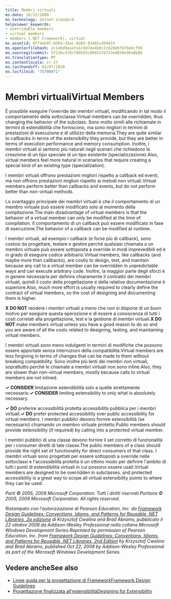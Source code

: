 ```yaml
---
title: Membri virtuali
ms.date: 10/22/2008
ms.technology: dotnet-standard
helpviewer_keywords:
- overridable members
- virtual members
- members [.NET Framework], virtual
ms.assetid: 8ff4eb97-0364-43ec-8a02-934b5cd94d19
ms.openlocfilehash: 2c1e6d9aeafa1c9d7ee4b0c2c626b6fd7be6cf99
ms.sourcegitcommit: 5f236cd78cf09593c8945a7d753e0850e96a0b80
ms.translationtype: MT
ms.contentlocale: it-IT
ms.lasthandoff: 01/07/2020
ms.locfileid: "75708971"
---
```

# <a name="virtual-members"></a><span data-ttu-id="2e939-102">Membri virtuali</span><span class="sxs-lookup"><span data-stu-id="2e939-102">Virtual Members</span></span>
<span data-ttu-id="2e939-103">È possibile eseguire l'override dei membri virtuali, modificando in tal modo il comportamento della sottoclasse.</span><span class="sxs-lookup"><span data-stu-id="2e939-103">Virtual members can be overridden, thus changing the behavior of the subclass.</span></span> <span data-ttu-id="2e939-104">Sono molto simili alle richiamate in termini di estendibilità che forniscono, ma sono migliori in termini di prestazioni di esecuzione e di utilizzo della memoria.</span><span class="sxs-lookup"><span data-stu-id="2e939-104">They are quite similar to callbacks in terms of the extensibility they provide, but they are better in terms of execution performance and memory consumption.</span></span> <span data-ttu-id="2e939-105">Inoltre, i membri virtuali si sentono più naturali negli scenari che richiedono la creazione di un tipo speciale di un tipo esistente (specializzazione).</span><span class="sxs-lookup"><span data-stu-id="2e939-105">Also, virtual members feel more natural in scenarios that require creating a special kind of an existing type (specialization).</span></span>  
  
 <span data-ttu-id="2e939-106">I membri virtuali offrono prestazioni migliori rispetto a callback ed eventi, ma non offrono prestazioni migliori rispetto ai metodi non virtuali.</span><span class="sxs-lookup"><span data-stu-id="2e939-106">Virtual members perform better than callbacks and events, but do not perform better than non-virtual methods.</span></span>  
  
 <span data-ttu-id="2e939-107">Lo svantaggio principale dei membri virtuali è che il comportamento di un membro virtuale può essere modificato solo al momento della compilazione.</span><span class="sxs-lookup"><span data-stu-id="2e939-107">The main disadvantage of virtual members is that the behavior of a virtual member can only be modified at the time of compilation.</span></span> <span data-ttu-id="2e939-108">Il comportamento di un callback può essere modificato in fase di esecuzione.</span><span class="sxs-lookup"><span data-stu-id="2e939-108">The behavior of a callback can be modified at runtime.</span></span>  
  
 <span data-ttu-id="2e939-109">I membri virtuali, ad esempio i callback (e forse più di callback), sono costosi da progettare, testare e gestire perché qualsiasi chiamata a un membro virtuale può essere sottoposta a override in modi imprevedibili ed è in grado di eseguire codice arbitrario.</span><span class="sxs-lookup"><span data-stu-id="2e939-109">Virtual members, like callbacks (and maybe more than callbacks), are costly to design, test, and maintain because any call to a virtual member can be overridden in unpredictable ways and can execute arbitrary code.</span></span> <span data-ttu-id="2e939-110">Inoltre, la maggior parte degli sforzi è in genere necessaria per definire chiaramente il contratto dei membri virtuali, quindi il costo della progettazione e della relativa documentazione è superiore.</span><span class="sxs-lookup"><span data-stu-id="2e939-110">Also, much more effort is usually required to clearly define the contract of virtual members, so the cost of designing and documenting them is higher.</span></span>  
  
 <span data-ttu-id="2e939-111">**X DO NOT** rendere i membri virtuali a meno che non si dispone di un buon motivo per eseguire questa operazione e di essere a conoscenza di tutti i costi correlati alla progettazione, test e la gestione di membri virtuali.</span><span class="sxs-lookup"><span data-stu-id="2e939-111">**X DO NOT** make members virtual unless you have a good reason to do so and you are aware of all the costs related to designing, testing, and maintaining virtual members.</span></span>  
  
 <span data-ttu-id="2e939-112">I membri virtuali sono meno indulgenti in termini di modifiche che possono essere apportate senza interruzioni della compatibilità.</span><span class="sxs-lookup"><span data-stu-id="2e939-112">Virtual members are less forgiving in terms of changes that can be made to them without breaking compatibility.</span></span> <span data-ttu-id="2e939-113">Sono inoltre più lenti dei membri non virtuali, soprattutto perché le chiamate a membri virtuali non sono inline.</span><span class="sxs-lookup"><span data-stu-id="2e939-113">Also, they are slower than non-virtual members, mostly because calls to virtual members are not inlined.</span></span>  
  
 <span data-ttu-id="2e939-114">**✓ CONSIDER** limitazione estendibilità solo a quelle strettamente necessario.</span><span class="sxs-lookup"><span data-stu-id="2e939-114">**✓ CONSIDER** limiting extensibility to only what is absolutely necessary.</span></span>  
  
 <span data-ttu-id="2e939-115">**✓ DO** preferire accessibilità protetta accessibilità pubblica per i membri virtuali.</span><span class="sxs-lookup"><span data-stu-id="2e939-115">**✓ DO** prefer protected accessibility over public accessibility for virtual members.</span></span> <span data-ttu-id="2e939-116">I membri pubblici devono fornire estensibilità (se necessario) chiamando un membro virtuale protetto.</span><span class="sxs-lookup"><span data-stu-id="2e939-116">Public members should provide extensibility (if required) by calling into a protected virtual member.</span></span>  
  
 <span data-ttu-id="2e939-117">I membri pubblici di una classe devono fornire il set corretto di funzionalità per i consumer diretti di tale classe.</span><span class="sxs-lookup"><span data-stu-id="2e939-117">The public members of a class should provide the right set of functionality for direct consumers of that class.</span></span> <span data-ttu-id="2e939-118">I membri virtuali sono progettati per essere sottoposti a override nelle sottoclassi e l'accessibilità protetta è un ottimo modo per definire l'ambito di tutti i punti di estendibilità virtuali in cui possono essere usati.</span><span class="sxs-lookup"><span data-stu-id="2e939-118">Virtual members are designed to be overridden in subclasses, and protected accessibility is a great way to scope all virtual extensibility points to where they can be used.</span></span>  
  
 <span data-ttu-id="2e939-119">*Parti © 2005, 2009 Microsoft Corporation. Tutti i diritti riservati.*</span><span class="sxs-lookup"><span data-stu-id="2e939-119">*Portions © 2005, 2009 Microsoft Corporation. All rights reserved.*</span></span>  
  
 <span data-ttu-id="2e939-120">*Ristampato con l'autorizzazione di Pearson Education, Inc. da [Framework Design Guidelines: Conventions, Idioms, and Patterns for Reusable .NET Libraries, 2a edizione](https://www.informit.com/store/framework-design-guidelines-conventions-idioms-and-9780321545619) di Krzysztof Cwalina and Brad Abrams, pubblicato il 22 ottobre 2008 da Addison-Wesley Professional nella collana Microsoft Windows Development Series.*</span><span class="sxs-lookup"><span data-stu-id="2e939-120">*Reprinted by permission of Pearson Education, Inc. from [Framework Design Guidelines: Conventions, Idioms, and Patterns for Reusable .NET Libraries, 2nd Edition](https://www.informit.com/store/framework-design-guidelines-conventions-idioms-and-9780321545619) by Krzysztof Cwalina and Brad Abrams, published Oct 22, 2008 by Addison-Wesley Professional as part of the Microsoft Windows Development Series.*</span></span>  
  
## <a name="see-also"></a><span data-ttu-id="2e939-121">Vedere anche</span><span class="sxs-lookup"><span data-stu-id="2e939-121">See also</span></span>

- [<span data-ttu-id="2e939-122">Linee guida per la progettazione di Framework</span><span class="sxs-lookup"><span data-stu-id="2e939-122">Framework Design Guidelines</span></span>](../../../docs/standard/design-guidelines/index.md)
- [<span data-ttu-id="2e939-123">Progettazione finalizzata all'estensibilità</span><span class="sxs-lookup"><span data-stu-id="2e939-123">Designing for Extensibility</span></span>](../../../docs/standard/design-guidelines/designing-for-extensibility.md)
